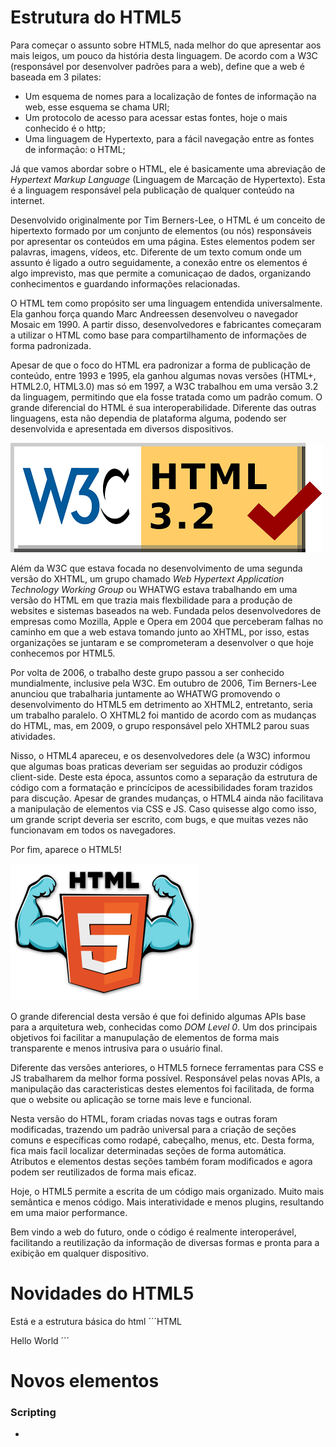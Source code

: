 # Estrutura do HTML5

Para começar o assunto sobre HTML5, nada melhor do que apresentar aos mais leigos, um pouco da história desta linguagem. De acordo com a W3C (responsável por desenvolver padrões para a web), define que a web é baseada em 3 pilates:

* Um esquema de nomes para a localização de fontes de informação na web, esse esquema se chama URI;
* Um protocolo de acesso para acessar estas fontes, hoje o mais conhecido é o http;
* Uma linguagem de Hypertexto, para a fácil navegação entre as fontes de informação: o HTML;

Já que vamos abordar sobre o HTML, ele é basicamente uma abreviação de _Hypertext Markup Language_ (Linguagem de Marcação de Hypertexto). Esta é a linguagem responsável pela publicação de qualquer conteúdo na internet.

Desenvolvido originalmente por Tim Berners-Lee, o HTML é um conceito de hipertexto formado por um conjunto de elementos (ou nós) responsáveis por apresentar os conteúdos em uma página. Estes elementos podem ser palavras, imagens, vídeos, etc. Diferente de um texto comum onde um assunto é ligado a outro seguidamente, a conexão entre os elementos é algo imprevisto, mas que permite a comunicaçao de dados, organizando conhecimentos e guardando informações relacionadas.

O HTML tem como propósito ser uma linguagem entendida universalmente. Ela ganhou força quando Marc Andreessen desenvolveu o navegador Mosaic em 1990. A partir disso, desenvolvedores e fabricantes começaram a utilizar o HTML como base para compartilhamento de informações de forma padronizada.

Apesar de que o foco do HTML era padronizar a forma de publicação de conteúdo, entre 1993 e 1995, ela ganhou algumas novas versões (HTML+, HTML2.0, HTML3.0) mas só em 1997, a W3C trabalhou em uma versão 3.2 da linguagem, permitindo que ela fosse tratada como um padrão comum. O grande diferencial do HTML é sua interoperabilidade. Diferente das outras linguagens, esta não dependia de plataforma alguma, podendo ser desenvolvida e apresentada em diversos dispositivos.

![HTML5 3.2 W3C](./images/html5-img1.png)

Além da W3C que estava focada no desenvolvimento de uma segunda versão do XHTML, um grupo chamado _Web Hypertext Application Technology Working Group_ ou WHATWG estava trabalhando em uma versão do HTML em que trazia mais flexbilidade para a produção de websites e sistemas baseados na web. Fundada pelos desenvolvedores de empresas como Mozilla, Apple e Opera em 2004 que perceberam falhas no caminho em que a web estava tomando junto ao XHTML, por isso, estas organizações se juntaram e se comprometeram a desenvolver o que hoje conhecemos por HTML5.

Por volta de 2006, o trabalho deste grupo passou a ser conhecido mundialmente, inclusive pela W3C. Em outubro de 2006, Tim Berners-Lee anunciou que trabalharia juntamente ao WHATWG promovendo o desenvolvimento do HTML5 em detrimento ao XHTML2, entretanto, seria um trabalho paralelo. O XHTML2 foi mantido de acordo com as mudanças do HTML, mas, em 2009, o grupo responsável pelo XHTML2 parou suas atividades.

Nisso, o HTML4 apareceu, e os desenvolvedores dele (a W3C) informou que algumas boas praticas deveriam ser seguidas ao produzir códigos client-side. Deste esta época, assuntos como a separação da estrutura de código com a formatação e princícipos de acessibilidades foram trazidos para discução. Apesar de grandes mudanças, o HTML4 ainda não facilitava a manipulação de elementos via CSS e JS. Caso quisesse algo como isso, um grande script deveria ser escrito, com bugs, e que muitas vezes não funcionavam em todos os navegadores.

Por fim, aparece o HTML5!

![O novo (e forte) HTML5](./images/html5-img2.png)

O grande diferencial desta versão é que foi definido algumas APIs base para a arquitetura web, conhecidas como _DOM Level 0_. Um dos principais objetivos foi facilitar a manupulação de elementos de forma mais transparente e menos intrusiva para o usuário final.

Diferente das versões anteriores, o HTML5 fornece ferramentas para CSS e JS trabalharem da melhor forma possível. Responsável pelas novas APIs, a manipulação das caracteristicas destes elementos foi facilitada, de forma que o website ou aplicação se torne mais leve e funcional.

Nesta versão do HTML, foram criadas novas tags e outras foram modificadas, trazendo um padrão universal para a criação de seções comuns e específicas como rodapé, cabeçalho, menus, etc. Desta forma, fica mais facil localizar determinadas seções de forma automática. Atributos e elementos destas seções também foram modificados e agora podem ser reutilizados de forma mais eficaz.

Hoje, o HTML5 permite a escrita de um código mais organizado. Muito mais semântica e menos código. Mais interatividade e menos plugins, resultando em uma maior performance.

Bem vindo a web do futuro, onde o código é realmente interoperável, facilitando a reutilização da informação de diversas formas e pronta para a exibição em qualquer dispositivo.

# Novidades do HTML5

Está e a estrutura básica do html
´´´HTML
<!DOCTYPE html>
<html>
  <head>
    <meta charset="utf-8">
    <title>Estrutura do HTML</title>
  </head>
  <body >
    Hello World
  </body>
</html>
´´´

# Novos elementos

### Scripting

* <template> : Container para conteúdo no lado cliente instanciado em tempo de execução usando JavaScript;

### Seções

* <section> : Define a seção do Documento;
* <nav> : Define uma seção que contém apenas links de navegação;
* <article> : Define que pode existir uma forma independente do resto do conteúdo. Esta tag poderia ser um post no fórum, um artigo de revista ou jornal, uma entrada de log na web, um comentário, ou qualquer outro item independente do conteúdo;
* <aside> : Define  um contúdo reservado do resto da página. Caso seja removida, o conteúdo restante ainda faz sentido;
* <header> : Define o cabeçalho de uma página ou seção;
* <footer> : Define o rodapé de uma página ou seção;
* <main> : Define o conteúdo principal ou importante do documento. Existe apenas um elemento <main> e uma página.

### Agrupando conteúdos

* <figcaption> : Representa o conteúdo de uma figura
* <figure> : Tabalha junto com o <figcaption>, o <figure> permite marcar diagramas, ilustrações, fotos e até mesmo fragmentos de código, etc;

### Semântica textual

* <data> : Associa o seu conteúdo a um equivalente legível por máquina.(Este elemento esta apenas na versão padrão HTML do WHATWG, e não documentado na versão HTML5 da W3C);
* <time> : Representa um valor de data e hora, eventualmente com um equivalente legível por máquina;
* <mark> : Representa um texto de referência;
* <ruby> : Representa um conteúdo marcado com anotações em ruby;
* <rt> : Representa uma anotação em ruby;
* <rp> : Representa o parentêses em volta da anotação em ruby, usado para apresenta a anotação como meio alternativo para os browsers que não suportam a forma normal;
* <wbr> : Representa uma quebra de linha;

### Conteúdo embutido

* <embed> : Representa a integração com algo externo, uma aplicação ou conteúdo interativo;


> Referência
> http://www.w3c.br/cursos/html5/conteudo/capitulo1.html
